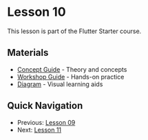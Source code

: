 # Lesson 10

This lesson is part of the Flutter Starter course.

## Materials

- [Concept Guide](./concept.md) - Theory and concepts
- [Workshop Guide](./workshop_10.md) - Hands-on practice
- [Diagram](./diagram.md) - Visual learning aids

## Quick Navigation

- Previous: [Lesson 09](/docs/lessons/lesson-09)
- Next: [Lesson 11](/docs/lessons/lesson-11)

